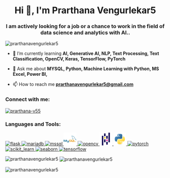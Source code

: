 <h1 align="center">Hi 👋, I'm Prarthana Vengurlekar5</h1>
<h3 align="center">I am actively looking for a job or a chance to work in the field of data science and analytics with AI..</h3>

<p align="left"> <img src="https://cdn.geekwire.com/wp-content/uploads/2023/09/creator5-630x308.jpeg" alt="prarthanavengurlekar5" /> </p>

- 🌱 I’m currently learning **AI, Generative AI, NLP, Text Processing, Text Classification, OpenCV, Keras, TensorFlow, PyTorch**

- 💬 Ask me about **MYSQL, Python, Machine Learning with Python, MS Excel, Power BI,**

- 📫 How to reach me **prarthanavengurlekar5@gmail.com**

<h3 align="left">Connect with me:</h3>
<p align="left">
<a href="https://linkedin.com/in/prarthana-v55" target="blank"><img align="center" src="https://raw.githubusercontent.com/rahuldkjain/github-profile-readme-generator/master/src/images/icons/Social/linked-in-alt.svg" alt="prarthana-v55" height="30" width="40" /></a>
</p>

<h3 align="left">Languages and Tools:</h3>
<p align="left"> <a href="https://flask.palletsprojects.com/" target="_blank" rel="noreferrer"> <img src="https://www.vectorlogo.zone/logos/pocoo_flask/pocoo_flask-icon.svg" alt="flask" width="40" height="40"/> </a> <a href="https://mariadb.org/" target="_blank" rel="noreferrer"> <img src="https://www.vectorlogo.zone/logos/mariadb/mariadb-icon.svg" alt="mariadb" width="40" height="40"/> </a> <a href="https://www.microsoft.com/en-us/sql-server" target="_blank" rel="noreferrer"> <img src="https://www.svgrepo.com/show/303229/microsoft-sql-server-logo.svg" alt="mssql" width="40" height="40"/> </a> <a href="https://www.mysql.com/" target="_blank" rel="noreferrer"> <img src="https://raw.githubusercontent.com/devicons/devicon/master/icons/mysql/mysql-original-wordmark.svg" alt="mysql" width="40" height="40"/> </a> <a href="https://opencv.org/" target="_blank" rel="noreferrer"> <img src="https://www.vectorlogo.zone/logos/opencv/opencv-icon.svg" alt="opencv" width="40" height="40"/> </a> <a href="https://pandas.pydata.org/" target="_blank" rel="noreferrer"> <img src="https://raw.githubusercontent.com/devicons/devicon/2ae2a900d2f041da66e950e4d48052658d850630/icons/pandas/pandas-original.svg" alt="pandas" width="40" height="40"/> </a> <a href="https://www.python.org" target="_blank" rel="noreferrer"> <img src="https://raw.githubusercontent.com/devicons/devicon/master/icons/python/python-original.svg" alt="python" width="40" height="40"/> </a> <a href="https://pytorch.org/" target="_blank" rel="noreferrer"> <img src="https://www.vectorlogo.zone/logos/pytorch/pytorch-icon.svg" alt="pytorch" width="40" height="40"/> </a> <a href="https://scikit-learn.org/" target="_blank" rel="noreferrer"> <img src="https://upload.wikimedia.org/wikipedia/commons/0/05/Scikit_learn_logo_small.svg" alt="scikit_learn" width="40" height="40"/> </a> <a href="https://seaborn.pydata.org/" target="_blank" rel="noreferrer"> <img src="https://seaborn.pydata.org/_images/logo-mark-lightbg.svg" alt="seaborn" width="40" height="40"/> </a> <a href="https://www.tensorflow.org" target="_blank" rel="noreferrer"> <img src="https://www.vectorlogo.zone/logos/tensorflow/tensorflow-icon.svg" alt="tensorflow" width="40" height="40"/> </a> </p>

<p><img align="left" src="https://github-readme-stats.vercel.app/api/top-langs?username=prarthanavengurlekar5&show_icons=true&locale=en&layout=compact" alt="prarthanavengurlekar5" /></p>

<p>&nbsp;<img align="center" src="https://github-readme-stats.vercel.app/api?username=prarthanavengurlekar5&show_icons=true&locale=en" alt="prarthanavengurlekar5" /></p>

<p><img align="center" src="https://github-readme-streak-stats.herokuapp.com/?user=prarthanavengurlekar5&" alt="prarthanavengurlekar5" /></p>
